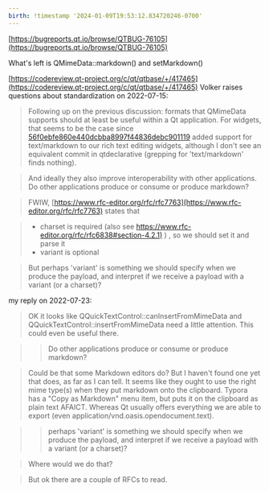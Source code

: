 ```yaml
---
birth: !timestamp '2024-01-09T19:53:12.834720246-0700'
---
```


[https://bugreports.qt.io/browse/QTBUG-76105](https://bugreports.qt.io/browse/QTBUG-76105)

What's left is QMimeData::markdown() and setMarkdown()


[https://codereview.qt-project.org/c/qt/qtbase/+/417465](https://codereview.qt-project.org/c/qt/qtbase/+/417465)
Volker raises questions about standardization on 2022-07-15:

> Following up on the previous discussion: formats that QMimeData supports
> should at least be useful within a Qt application. For widgets, that seems to
> be the case since 
> [56f0ebfe860e440dcbba8997f44836debc901119](https://codereview.qt-project.org/q/commit:56f0ebfe860e440dcbba8997f44836debc901119)
> added support for text/markdown to our rich text editing widgets, although I
> don't see an equivalent commit in qtdeclarative (grepping for 'text/markdown'
> finds nothing).

> And ideally they also improve interoperability with other applications. Do
> other applications produce or consume or produce markdown?

> FWIW, 
> [https://www.rfc-editor.org/rfc/rfc7763](https://www.rfc-editor.org/rfc/rfc7763)
> states that

> - charset is required (also see 
>   [https://www.rfc-editor.org/rfc/rfc6838#section-4.2.1)](https://www.rfc-editor.org/rfc/rfc6838#section-4.2.1)
>   ) , so we should set it and parse it
> - variant is optional

> But perhaps 'variant' is something we should specify when we produce the
> payload, and interpret if we receive a payload with a variant (or a charset)?

my reply on 2022-07-23:

> OK it looks like QQuickTextControl::canInsertFromMimeData and
> QQuickTextControl::insertFromMimeData need a little attention. This could even
> be useful there.

> > Do other applications produce or consume or produce markdown?

> Could be that some Markdown editors do? But I haven't found one yet that
> does, as far as I can tell. It seems like they ought to use the right mime
> type(s) when they put markdown onto the clipboard. Typora has a "Copy as
> Markdown" menu item, but puts it on the clipboard as plain text AFAICT. Whereas
> Qt usually offers everything we are able to export (even
> application/vnd.oasis.opendocument.text).

> > perhaps 'variant' is something we should specify when we produce the
> > payload, and interpret if we receive a payload with a variant (or a charset)?

> Where would we do that?

> But ok there are a couple of RFCs to read.

